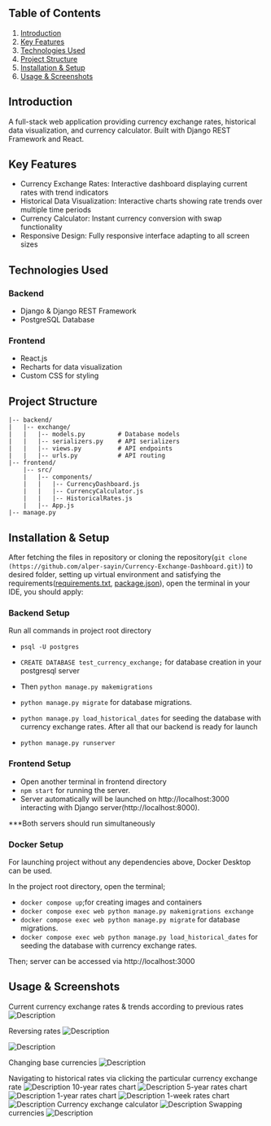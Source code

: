 ## Table of Contents

1. [Introduction](#introduction)
2. [Key Features](#key-features)
3. [Technologies Used](#technologies-used)
4. [Project Structure](#project-structure)
5. [Installation & Setup](#installation--setup)
6. [Usage & Screenshots](#usage--screenshots)

## Introduction

A full-stack web application providing currency exchange rates, historical data visualization, and currency calculator. Built with Django REST Framework and React.

## Key Features
- Currency Exchange Rates: Interactive dashboard displaying current rates with trend indicators
- Historical Data Visualization: Interactive charts showing rate trends over multiple time periods
- Currency Calculator: Instant currency conversion with swap functionality
- Responsive Design: Fully responsive interface adapting to all screen sizes

## Technologies Used

### Backend
- Django & Django REST Framework
- PostgreSQL Database

### Frontend
- React.js
- Recharts for data visualization
- Custom CSS for styling


## Project Structure
```
|-- backend/
|   |-- exchange/
|   |   |-- models.py         # Database models
|   |   |-- serializers.py    # API serializers
|   |   |-- views.py          # API endpoints
|   |   |-- urls.py           # API routing
|-- frontend/
    |-- src/
    |   |-- components/
    |   |   |-- CurrencyDashboard.js
    |   |   |-- CurrencyCalculator.js
    |   |   |-- HistoricalRates.js
    |   |-- App.js
|-- manage.py
```

## Installation & Setup

After fetching the files in repository or cloning the repository(`git clone (https://github.com/alper-sayin/Currency-Exchange-Dashboard.git)`) to desired folder, setting up virtual environment and satisfying the requirements([requirements.txt](backend/requirements.txt), [package.json](frontend/package.json)), open the terminal in your IDE, you should apply:

### Backend Setup
Run all commands in project root directory
-	`psql -U postgres`
-	`CREATE DATABASE test_currency_exchange;`
for database creation in your postgresql server

- Then	`python manage.py makemigrations`
-	`python manage.py migrate`
for database migrations.
-	`python manage.py load_historical_dates`
for seeding the database with currency exchange rates.
  After all that our backend is ready for launch
-	`python manage.py runserver`

### Frontend Setup
- Open another terminal in frontend directory
- `npm start` for running the server.
- Server automatically will be launched on http://localhost:3000 interacting with Django server(http://localhost:8000).
  
***Both servers should run simultaneously

### Docker Setup
For launching project without any dependencies above, Docker Desktop can be used.

In the project root directory, open the terminal;
- `docker compose up`;for creating images and containers
-  `docker compose exec web python manage.py makemigrations exchange`
-  `docker compose exec web python manage.py migrate`
  for database migrations.
- `docker compose exec web python manage.py load_historical_dates`
for seeding the database with currency exchange rates.

Then; server can be accessed via http://localhost:3000

## Usage & Screenshots

Current currency exchange rates & trends according to previous rates
![Description](images/ced4.PNG)

Reversing rates
![Description](images/ced1.PNG)

![Description](images/ced2.PNG)

Changing base currencies
![Description](images/ced3.PNG)

Navigating to historical rates via clicking the particular currency exchange rate
![Description](images/his1.PNG)
10-year rates chart
![Description](images/his2.PNG)
5-year rates chart
![Description](images/his3.PNG)
1-year rates chart
![Description](images/his4.PNG)
1-week rates chart
![Description](images/his5.PNG)
Currency exchange calculator
![Description](images/cal1.PNG)
Swapping currencies 
![Description](images/cal2.PNG)



